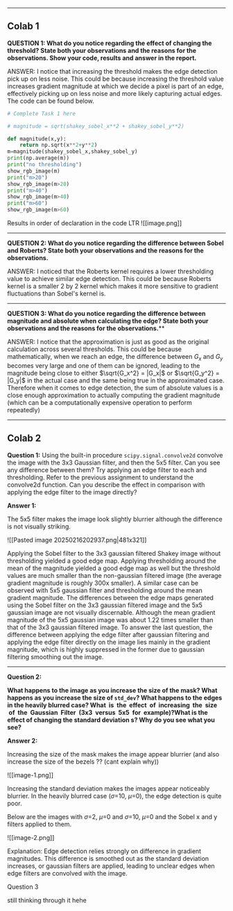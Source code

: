 ___

## Colab 1

**QUESTION 1: What do you notice regarding the effect of changing the threshold? State both your observations and the reasons for the observations. Show your code, results and answer in the report.**

ANSWER: I notice that increasing the threshold makes the edge detection pick up on less noise. This could be because increasing the threshold value increases gradient magnitude at which we decide a pixel is part of an edge, effectively picking up on less noise and more likely capturing actual edges. The code can be found below.

```python
# Complete Task 1 here

# magnitude = sqrt(shakey_sobel_x**2 + shakey_sobel_y**2)

def magnitude(x,y):
    return np.sqrt(x**2+y**2)
m=magnitude(shakey_sobel_x,shakey_sobel_y)
print(np.average(m))
print("no thresholding")
show_rgb_image(m)
print("m>20")
show_rgb_image(m>20)
print("m>40")
show_rgb_image(m>40)
print("m>60")
show_rgb_image(m>60)

```

Results in order of declaration in the code LTR
![[image.png]]

___ 

**QUESTION 2: What do you notice regarding the difference between Sobel and Roberts? State both your observations and the reasons for the observations.**

ANSWER: I noticed that the Roberts kernel requires a lower thresholding value to achieve similar edge detection. This could be because Roberts kernel is a smaller 2 by 2 kernel which makes it more sensitive to gradient fluctuations than Sobel's kernel is.

___
**QUESTION 3: What do you notice regarding the difference between magnitude and absolute when calculating the edge? State both your observations and the reasons for the observations.****

ANSWER: I notice that the approximation is just as good as the original calculation across several thresholds. This could be because mathematically, when we reach an edge, the difference between $G_x$ and $G_y$ becomes very large and one of them can be ignored, leading to the magnitude being close to either $\sqrt{G_x^2} = |G_x|$ or $\sqrt{G_y^2} = |G_y|$ in the actual case and the same being true in the approximated case. Therefore when it comes to edge detection, the sum of absolute values is a close enough approximation to actually computing the gradient magnitude (which can be a computationally expensive operation to perform repeatedly)        

___


## Colab 2

**Question 1:** Using the built-in procedure ```scipy.signal.convolve2d``` convolve the image with the 3x3 Gaussian filter, and then the 5x5 filter. Can you see any difference between them? Try applying an edge filter to each and thresholding. Refer to the previous assignment to understand the convolve2d function. Can you describe the effect in comparison with applying the edge filter to the image directly?

**Answer 1:**

The 5x5 filter makes the image look slightly blurrier although the difference is not visually striking. 

   ![[Pasted image 20250216202937.png|481x321]]  
   
Applying the Sobel filter to the 3x3 gaussian filtered Shakey image without thresholding yielded a good edge map. Applying thresholding around the mean of the magnitude yielded a good edge map as well but the threshold values are much smaller than the non-gaussian filtered image (the average gradient magnitude is roughly 300x smaller). A similar case can be observed with 5x5 gaussian filter and thresholding around the mean gradient magnitude. The differences between the edge maps generated using the Sobel filter on the 3x3 gaussian filtered image and the 5x5 gaussian image are not visually discernable. Although the mean gradient magnitude of the 5x5 gaussian image was about 1.22 times smaller than that of the 3x3 gaussian filtered image. To answer the last question, the difference between applying the edge filter after gaussian filtering and applying the edge filter directly on the image lies mainly in the gradient magnitude, which is highly suppressed in the former due to gaussian filtering smoothing out the image.

___
**Question 2:**

**What happens to the image as you increase the size of the mask? What happens as you increase the size of `std_dev`? What happens to the edges in the heavily blurred case? What  is  the  effect  of  increasing  the  size  of  the  Gaussian  Filter  (3x3  versus  5x5  for  example)?What is the effect of changing the standard deviation s? Why do you see what you see?**

**Answer 2:**

Increasing the size of the mask makes the image appear blurrier (and also increase the size of the bezels ?? (cant explain why))

![[image-1.png]]

Increasing the standard deviation makes the images appear noticeably blurrier. In the heavily blurred case ($\sigma$=10, $\mu$=0), the edge detection is quite poor.

Below are the images with $\sigma$=2, $\mu$=0 and $\sigma$=10, $\mu$=0 and the Sobel x and y filters applied to them.

![[image-2.png]]

Explanation: Edge detection relies strongly on difference in gradient magnitudes. This difference is smoothed out as the standard deviation increases, or gaussian filters are applied, leading to unclear edges when edge filters are convolved with the image.


Question 3

still thinking through it hehe

